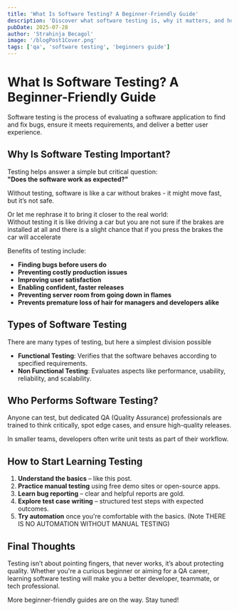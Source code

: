 ```yaml
---
title: 'What Is Software Testing? A Beginner-Friendly Guide'
description: 'Discover what software testing is, why it matters, and how to get started as a beginner.'
pubDate: 2025-07-28
author: 'Strahinja Becagol'
image: '/blogPost1Cover.png'
tags: ['qa', 'software testing', 'beginners guide']
---
```


# What Is Software Testing? A Beginner-Friendly Guide

Software testing is the process of evaluating a software application to find and fix bugs, ensure it meets requirements, and deliver a better user experience.

## Why Is Software Testing Important?

Testing helps answer a simple but critical question:  
**"Does the software work as expected?"**

Without testing, software is like a car without brakes - it might move fast, but it’s not safe.   
  
Or let me rephrase it to bring it closer to the real world:  
Without testing it is like driving a car but you are not sure if the brakes are installed at all and there is a slight chance that if you press the brakes the car will accelerate

Benefits of testing include:

- **Finding bugs before users do**
- **Preventing costly production issues**
- **Improving user satisfaction**
- **Enabling confident, faster releases**
- **Preventing server room from going down in flames**
- **Prevents premature loss of hair for managers and developers alike**

## Types of Software Testing

There are many types of testing, but here a simplest division possible

- **Functional Testing**: Verifies that the software behaves according to specified requirements.
- **Non Functional Testing**: Evaluates aspects like performance, usability, reliability, and scalability.


## Who Performs Software Testing?

Anyone can test, but dedicated QA (Quality Assurance) professionals are trained to think critically, spot edge cases, and ensure high-quality releases.

In smaller teams, developers often write unit tests as part of their workflow.

## How to Start Learning Testing

1. **Understand the basics** – like this post.
2. **Practice manual testing** using free demo sites or open-source apps.
3. **Learn bug reporting** – clear and helpful reports are gold.
4. **Explore test case writing** – structured test steps with expected outcomes.
5. **Try automation** once you're comfortable with the basics. (Note THERE IS NO AUTOMATION WITHOUT MANUAL TESTING)

## Final Thoughts

Testing isn’t about pointing fingers, that never works, it’s about protecting quality. Whether you're a curious beginner or aiming for a QA career, learning software testing will make you a better developer, teammate, or tech professional.

More beginner-friendly guides are on the way. Stay tuned!